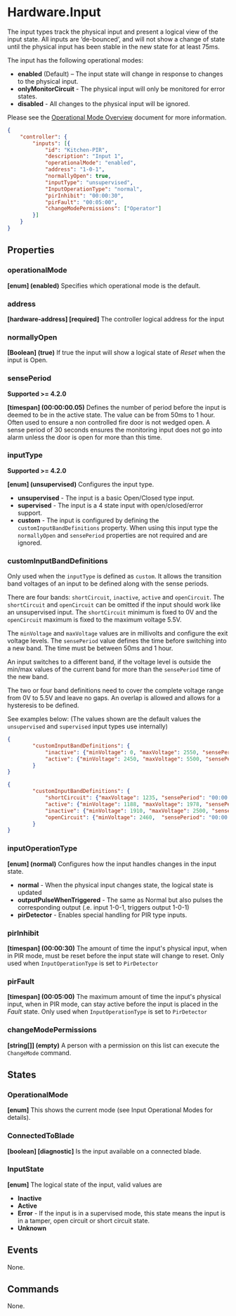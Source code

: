 # Hardware.Input

The input types track the physical input and present a logical view of the input
state. All inputs are ‘de-bounced’, and will not show a change of state until the
physical input has been stable in the new state for at least 75ms.

The input has the following operational modes:

- **enabled** (Default) – The input state will change in response to changes to the
    physical input.
- **onlyMonitorCircuit** - The physical input will only be monitored for error
    states.
- **disabled** - All changes to the physical input will be ignored.

Please see the [Operational Mode Overview](../ApplicationConfiguration/ModeOverview.md) document for more information.

````json
{
    "controller": {
        "inputs": [{
            "id": "Kitchen-PIR",
            "description": "Input 1",
            "operationalMode": "enabled",
            "address": "1-0-1",
            "normallyOpen": true,
            "inputType": "unsupervised",
            "InputOperationType": "normal",
            "pirInhibit": "00:00:30",
            "pirFault": "00:05:00",
            "changeModePermissions": ["Operator"]
        }]
    }
}
````

## Properties

### operationalMode

**[enum] (enabled)** Specifies which operational mode is the default.

### address

**[hardware-address] [required]** The controller logical address for the input

### normallyOpen

**[Boolean] (true)** If true the input will show a logical state of *Reset* when the input
is Open.

### sensePeriod

**Supported >= 4.2.0**

**[timespan] (00:00:00.05)** Defines the number of period before the input is deemed to be in the active state. The value can be from 50ms to 1 hour. Often used to ensure a non controlled fire door is not wedged open. A sense period of 30 seconds ensures the monitoring input does not go into alarm unless the door is open for more than this time.

### inputType

**Supported >= 4.2.0**

**[enum] (unsupervised)** Configures the input type.

- **unsupervised** - The input is a basic Open/Closed type input.
- **supervised** - The input is a 4 state input with open/closed/error support.
- **custom** - The input is configured by defining the `customInputBandDefinitions` property. When using this input type the `normallyOpen` and `sensePeriod` properties are not required and are ignored.

### customInputBandDefinitions

Only used when the `inputType` is defined as `custom`. It allows the transition band voltages of an input to be defined along with the sense periods.

There are four bands: `shortCircuit`, `inactive`, `active` and `openCircuit`. The `shortCircuit` and `openCircuit` can be omitted if the input should work like an unsupervised input. The `shortCircuit` minimum is fixed to 0V and the `openCircuit` maximum is fixed to the maximum voltage 5.5V.

The `minVoltage` and `maxVoltage` values are in millivolts and configure the exit voltage levels. The `sensePeriod` value defines the time before switching into a new band. The time must be between 50ms and 1 hour.

An input switches to a different band, if the voltage level is outside the
min/max values of the current band for more than the `sensePeriod` time of the new band.

The two or four band definitions need to cover the complete voltage range
from 0V to 5.5V and leave no gaps. An overlap is allowed and allows for a hysteresis to be defined.

See examples below: (The values shown are the default values the `unsupervised` and `supervised` input types use internally)

````json
{
        "customInputBandDefinitions": {
            "inactive": {"minVoltage": 0, "maxVoltage": 2550, "sensePeriod": "00:00:00.05"},
            "active": {"minVoltage": 2450, "maxVoltage": 5500, "sensePeriod": "00:00:00.05"}
        }
}
````

````json
{
        "customInputBandDefinitions": {
            "shortCircuit": {"maxVoltage": 1235, "sensePeriod": "00:00:00.05"},
            "active": {"minVoltage": 1188, "maxVoltage": 1978, "sensePeriod": "00:00:00.05"},
            "inactive": {"minVoltage": 1910, "maxVoltage": 2500, "sensePeriod": "00:00:00.05"},
            "openCircuit": {"minVoltage": 2460,  "sensePeriod": "00:00:00.05"}
        }
}
````

### inputOperationType

**[enum] (normal)** Configures how the input handles changes in the input state.

- **normal** - When the physical input changes state, the logical state is updated
- **outputPulseWhenTriggered** - The same as Normal but also pulses the corresponding
  output (.e. input 1-0-1, triggers output 1-0-1)
- **pirDetector** - Enables special handling for PIR type inputs.

### pirInhibit

**[timespan] (00:00:30)** The amount of time the input's physical input, when in PIR
mode, must be reset before the input state will change to reset. Only used when
`InputOperationType` is set to `PirDetector`

### pirFault

**[timespan] (00:05:00)** The maximum amount of time the input's physical input, when
in PIR mode, can stay active before the input is placed in the *Fault* state. Only used
when `InputOperationType` is set to `PirDetector`

### changeModePermissions

**[string[]] (empty)** A person with a permission on this list can execute the
`ChangeMode` command.

## States

### OperationalMode

**[enum]** This shows the current mode (see Input Operational Modes for
details).

### ConnectedToBlade

**[boolean] [diagnostic]** Is the input available on a connected blade.

### InputState

**[enum]** The logical state of the input, valid values are

- **Inactive**
- **Active**
- **Error** - If the input is in a supervised mode, this state means the input
  is in a tamper, open circuit or short circuit state.
- **Unknown**

## Events

None.

## Commands

None.